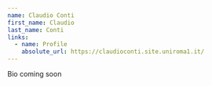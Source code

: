 ```yaml
---
name: Claudio Conti
first_name: Claudio
last_name: Conti
links:
  - name: Profile
    absolute_url: https://claudioconti.site.uniroma1.it/
---
```


Bio coming soon
